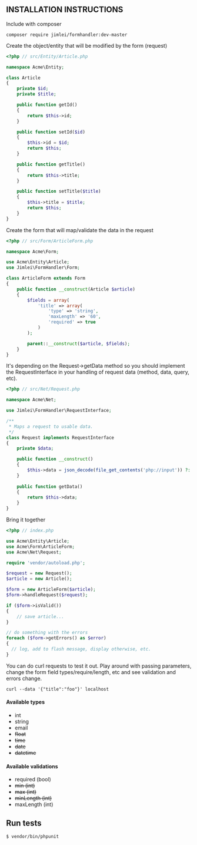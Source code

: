 ## INSTALLATION INSTRUCTIONS

Include with composer

```
composer require jimlei/formhandler:dev-master
```

Create the object/entity that will be modified by the form (request)

```php
<?php // src/Entity/Article.php

namespace Acme\Entity;

class Article
{
    private $id;
    private $title;

    public function getId()
    {
        return $this->id;
    }

    public function setId($id)
    {
        $this->id = $id;
        return $this;
    }

    public function getTitle()
    {
        return $this->title;
    }

    public function setTitle($title)
    {
        $this->title = $title;
        return $this;
    }
}
```

Create the form that will map/validate the data in the request

```php
<?php // src/Form/ArticleForm.php

namespace Acme\Form;

use Acme\Entity\Article;
use Jimlei\FormHandler\Form;

class ArticleForm extends Form
{
    public function __construct(Article $article)
    {
        $fields = array(
            'title' => array(
                'type' => 'string',
                'maxLength' => '60',
                'required' => true
            )
        );

        parent::__construct($article, $fields);
    }
}
```

It's depending on the Request->getData method so you should implement the RequestInterface in your handling of request data (method, data, query, etc).

```php
<?php // src/Net/Request.php

namespace Acme\Net;

use Jimlei\FormHandler\RequestInterface;

/**
 * Maps a request to usable data.
 */
class Request implements RequestInterface
{
    private $data;

    public function __construct()
    {
        $this->data = json_decode(file_get_contents('php://input')) ?: array();
    }
    
    public function getData()
    {
        return $this->data;
    }
}
```

Bring it together

```php
<?php // index.php

use Acme\Entity\Article;
use Acme\Form\ArticleForm;
use Acme\Net\Request;

require 'vendor/autoload.php';

$request = new Request();
$article = new Article();

$form = new ArticleForm($article);
$form->handleRequest($request);

if ($form->isValid())
{
    // save article...
}

// do something with the errors
foreach ($form->getErrors() as $error)
{
  // log, add to flash message, display otherwise, etc.
}
```

You can do curl requests to test it out. Play around with passing parameters, change the form field types/require/length, etc and see validation and errors change.

```
curl --data '{"title":"foo"}' localhost
```

#### Available types

* int
* string
* email
* ~~float~~
* ~~time~~
* ~~date~~
* ~~datetime~~

#### Available validations

* required (bool)
* ~~min (int)~~
* ~~max (int)~~
* ~~minLength (int)~~
* maxLength (int)

## Run tests
```
$ vendor/bin/phpunit
```

